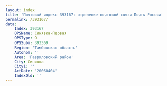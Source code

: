```yaml
---
layout: index
title: 'Почтовый индекс 393167: отделение почтовой связи Почты России'
permalink: /393167/
data:
    Index: 393167
    OPSName: Синявка-Первая
    OPSType: О
    OPSSubm: 393369
    Region: 'Тамбовская область'
    Autonom: ''
    Area: 'Гавриловский район'
    City: Синявка
    City1: ''
    ActDate: '20060404'
    IndexOld: ''
---
```

